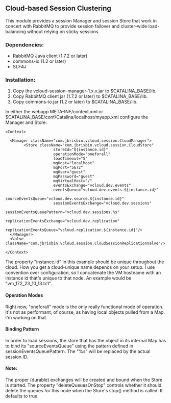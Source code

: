 ## Cloud-based Session Clustering

This module provides a session Manager and session Store that work in concert
with RabbitMQ to provide session failover and cluster-wide load-balancing without
relying on sticky sessions.

### Dependencies:

* RabbitMQ Java client (1.7.2 or later)
* commons-io (1.2 or later)
* SLF4J

### Installation:

1. Copy the vcloud-session-manager-1.x.x.jar to $CATALINA_BASE/lib.
2. Copy RabbitMQ client jar (1.7.2 or later) to $CATALINA_BASE/lib.
3. Copy commons-io.jar (1.2 or later) to $CATALINA_BASE/lib.

In either the webapp META-INF/context.xml or $CATALINA_BASE/conf/Catalina/localhost/myapp.xml
configure the Manager and Store:

<pre><code>&lt;Context&gt;

  &lt;Manager className="com.jbrisbin.vcloud.session.CloudManager"&gt;
		&lt;Store className="com.jbrisbin.vcloud.session.CloudStore"
					 storeId="${instance.id}"
					 operationMode="oneforall"
					 loadTimeout="5"
					 mqHost="localhost"
					 mqPort="5672"
					 mqUser="guest"
					 mqPassword="guest"
					 mqVirtualHost="/"
					 eventsExchange="vcloud.dev.events"
					 eventsQueue="vcloud.dev.events.${instance.id}"
					 sourceEventsQueue="vcloud.dev.source.${instance.id}"
					 sessionEventsExchange="vcloud.dev.sessions"
					 sessionEventsQueuePattern="vcloud.dev.sessions.%s"
					 replicationEventsExchange="vcloud.dev.replication"
					 replicationEventsQueue="vcloud.replication.${instance.id}"/&gt;
  &lt;/Manager&gt;
  &lt;Valve className="com.jbrisbin.vcloud.session.CloudSessionReplicationValve"/&gt;

&lt;/Context&gt;
</code></pre>

The property "instance.id" in this example should be unique throughout the cloud. How you
get a cloud-unique name depends on your setup. I use convention over configuration, so
I concatenate the VM hostname with an instance id that's unique to that node. An
example would be "vm_172_23_10_13.tc1".

#### Operation Modes

Right now, "oneforall" mode is the only really functional mode of operation. It's not as
performant, of course, as having local objects pulled from a Map. I'm working on that.

#### Binding Pattern

In order to load sessions, the store that has the object in its internal Map has to bind
its "sourceEventsQueue" using the pattern defined in sessionEventsQueuePattern. The "%s"
will be replaced by the actual session ID.

#### Note:

The proper (durable) exchanges will be created and bound when the Store is started. The
property "deleteQueuesOnStop" controls whether it should delete the queues for this node
when the Store's stop() method is called. It defaults to true.
